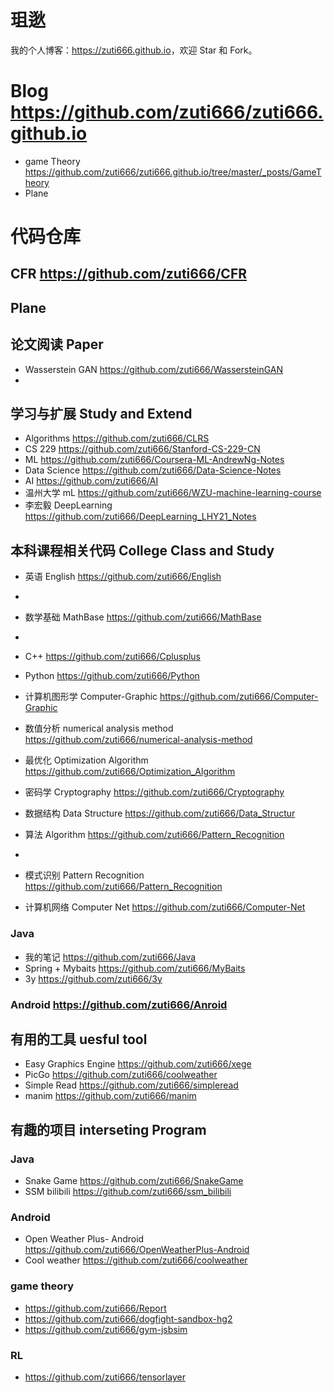 # 珇逖

我的个人博客：<https://zuti666.github.io>，欢迎 Star 和 Fork。

# Blog  https://github.com/zuti666/zuti666.github.io

- game Theory https://github.com/zuti666/zuti666.github.io/tree/master/_posts/GameTheory
- Plane 


# 代码仓库

## CFR  https://github.com/zuti666/CFR


##  Plane




## 论文阅读 Paper 

- Wasserstein GAN  https://github.com/zuti666/WassersteinGAN
- 

##  学习与扩展 Study and Extend

- Algorithms  https://github.com/zuti666/CLRS
- CS 229  https://github.com/zuti666/Stanford-CS-229-CN
- ML  https://github.com/zuti666/Coursera-ML-AndrewNg-Notes
- Data Science  https://github.com/zuti666/Data-Science-Notes
- AI  https://github.com/zuti666/AI
- 温州大学 mL https://github.com/zuti666/WZU-machine-learning-course
- 李宏毅 DeepLearning https://github.com/zuti666/DeepLearning_LHY21_Notes

## 本科课程相关代码 College Class and Study

-  英语 English <https://github.com/zuti666/English>
-  
-  数学基础 MathBase  https://github.com/zuti666/MathBase
-  
-  C++  https://github.com/zuti666/Cplusplus
-  Python  https://github.com/zuti666/Python

-  计算机图形学 Computer-Graphic https://github.com/zuti666/Computer-Graphic

-  数值分析  numerical analysis method  https://github.com/zuti666/numerical-analysis-method

-  最优化 Optimization Algorithm   https://github.com/zuti666/Optimization_Algorithm

-  密码学 Cryptography  https://github.com/zuti666/Cryptography

-  数据结构 Data Structure  https://github.com/zuti666/Data_Structur

-  算法 Algorithm  https://github.com/zuti666/Pattern_Recognition
-  
-  模式识别 Pattern Recognition https://github.com/zuti666/Pattern_Recognition

-  计算机网络 Computer Net  https://github.com/zuti666/Computer-Net

### Java 

- 我的笔记  https://github.com/zuti666/Java
- Spring + Mybaits  https://github.com/zuti666/MyBaits
- 3y https://github.com/zuti666/3y

### Android  https://github.com/zuti666/Anroid

## 有用的工具 uesful tool

- Easy  Graphics Engine https://github.com/zuti666/xege
- PicGo https://github.com/zuti666/coolweather
- Simple Read https://github.com/zuti666/simpleread
- manim  https://github.com/zuti666/manim

## 有趣的项目 interseting Program

 ### Java

 - Snake Game https://github.com/zuti666/SnakeGame
 - SSM  bilibili  https://github.com/zuti666/ssm_bilibili

### Android

 - Open Weather Plus-  Android  https://github.com/zuti666/OpenWeatherPlus-Android
 - Cool weather  https://github.com/zuti666/coolweather

### game theory 

- https://github.com/zuti666/Report
- https://github.com/zuti666/dogfight-sandbox-hg2
- https://github.com/zuti666/gym-jsbsim

### RL

 - https://github.com/zuti666/tensorlayer
